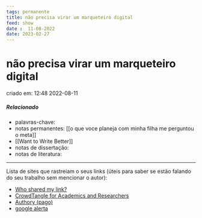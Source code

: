 ```yaml
---
tags: permanente
title: não precisa virar um marqueteiro digital
feed: show
date :  11-08-2022
date: 2023-02-27
---
```


# não precisa virar um marqueteiro digital

criado em: 12:48 2022-08-11

##### Relacionado

- palavras-chave: 
- notas permanentes: [[o que voce planeja com minha filha me perguntou o meta]]
- [[Want to Write Better]]
- notas de dissertação:
- notas de literatura: 

---

Lista de sites que rastreiam o seus links (úteis para saber se estão falando do seu trabalho sem mencionar o autor):

- [Who shared my link?](https://muckrack.com/whoshared/)
- [CrowdTangle for Academics and Researchers](https://help.crowdtangle.com/en/articles/4302208-crowdtangle-for-academics-and-researchers)
- [Authory (pago)](https://authory.com/)
- [google alerta](https://www.google.com.br/alerts)
